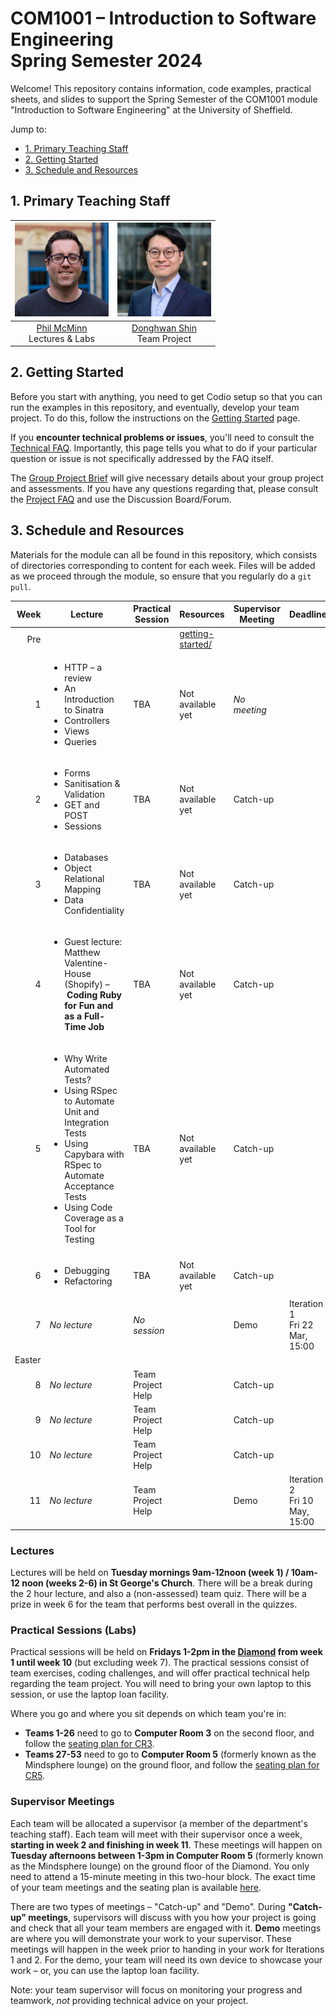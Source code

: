 # COM1001 – Introduction to Software Engineering <br /> Spring Semester 2024

Welcome! This repository contains information, code examples, practical sheets, and slides to support the Spring Semester of the COM1001 module "Introduction to Software Engineering" at the University of Sheffield.

Jump to:
* [1. Primary Teaching Staff](#1-primary-teaching-staff)
* [2. Getting Started](#2-getting-started)
* [3. Schedule and Resources](#3-schedule-and-resources)

## 1. Primary Teaching Staff

  |<img src="./misc/phil.jpg" width="150"/> | <img src="./misc/donghwan.jpg" width="150"/>|
  |:----------------------------------------:|:--------------------------------------------:|
  | [Phil McMinn](https://mcminn.info) <br /> Lectures & Labs | [Donghwan Shin](https://www.dshin.info) <br /> Team Project |

## 2. Getting Started

Before you start with anything, you need to get Codio setup so that you can  run the examples in this repository, and eventually, develop your team project. To do this, follow the instructions on the [Getting Started](./getting-started/README.md) page.

If you **encounter technical problems or issues**, you'll need to consult the [Technical FAQ](technical-FAQ.md). Importantly, this page tells you what to do if your particular question or issue is not specifically addressed by the FAQ itself. 

The [Group Project Brief](Spring-Project-Brief.md) will give necessary details about your group project and assessments. If you have any questions regarding that, please consult the [Project FAQ](https://github.com/UoS-COM1001/com1001-2024/blob/main/project-FAQ.md) and use the Discussion Board/Forum. 

## 3. Schedule and Resources

Materials for the module can all be found in this repository, which consists of directories corresponding to content for each week. Files will be added as we proceed through the module, so ensure that you regularly do a `git pull`.

| Week | Lecture | Practical Session | Resources | Supervisor Meeting | Deadline |
|-:|-|-|-|-|-|
|Pre   | | | [getting-started/](./getting-started/)|
|1     | <ul><li>HTTP – a review</li><li>An Introduction to Sinatra</li><li>Controllers</li><li>Views</li><li>Queries</li></ul>| TBA | Not available yet| *No meeting* | |
|2     | <ul><li>Forms</li><li>Sanitisation & Validation</li><li>GET and POST</li><li>Sessions</li></ul> | TBA | Not available yet| Catch-up | |
|3     | <ul><li>Databases</li><li>Object Relational Mapping</li><li>Data Confidentiality</ul> | TBA | Not available yet| Catch-up | |
|4     | <ul><li>Guest lecture: Matthew Valentine-House (Shopify) – **Coding Ruby for Fun and as a Full-Time Job**</li></ul> | TBA | Not available yet| Catch-up | |
|5     | <ul><li>Why Write Automated Tests?</li><li>Using RSpec to Automate Unit and Integration Tests</li><li>Using Capybara with RSpec to Automate Acceptance Tests</li><li>Using Code Coverage as a Tool for Testing</li></ul> | TBA | Not available yet| Catch-up | |
|6     | <ul><li>Debugging</li><li>Refactoring</li></ul> | TBA | Not available yet| Catch-up | |
|7     | *No lecture* | *No session* | | Demo | Iteration 1 <br /> Fri 22 Mar, 15:00 |
|Easter|
|8     | *No lecture* | Team Project Help | | Catch-up | |
|9     | *No lecture* | Team Project Help | | Catch-up | |
|10    | *No lecture* | Team Project Help | | Catch-up | |
|11    | *No lecture* | Team Project Help | | Demo | Iteration 2 <br /> Fri 10 May, 15:00 |

### Lectures

Lectures will be held on **Tuesday mornings 9am-12noon (week 1) / 10am-12 noon (weeks 2-6) in St George's Church**. There will be a break during the 2 hour lecture, and also a (non-assessed) team quiz. There will be a prize in week 6 for the team that performs best overall in the quizzes. 

### Practical Sessions (Labs)

Practical sessions will be held on **Fridays 1-2pm in the [Diamond](https://www.sheffield.ac.uk/engineering/diamond-engineering/floor-plans) from week 1 until week 10** (but excluding week 7). The practical sessions consist of team exercises, coding challenges, and will offer practical technical help regarding the team project. You will need to bring your own laptop to this session, or use the laptop loan facility.

Where you go and where you sit depends on which team you're in:

* **Teams 1-26** need to go to **Computer Room 3** on the second floor, and follow the [seating plan for CR3](misc/CR3-seating-plan.pdf).
* **Teams 27-53** need to go to **Computer Room 5** (formerly known as the Mindsphere lounge) on the ground floor, and follow the [seating plan for CR5](misc/CR5-seating-plan.pdf).

### Supervisor Meetings

Each team will be allocated a supervisor (a member of the department's teaching staff). Each team will meet with their supervisor once a week, **starting in week 2 and finishing in week 11**. These meetings will happen on **Tuesday afternoons between 1-3pm in Computer Room 5** (formerly known as the Mindsphere lounge) on the ground floor of the Diamond. You only need to attend a 15-minute meeting in this two-hour block. The exact time of your team meetings and the seating plan is available [here](misc/CR5-seating-plan-supervisor-meeting.pdf). 

There are two types of meetings – "Catch-up" and "Demo". During **"Catch-up" meetings**, supervisors will discuss with you how your project is going and check that all your team members are engaged with it. **Demo** meetings are where you will demonstrate your work to your supervisor. These meetings will happen in the week prior to handing in your work for Iterations 1 and 2. For the demo, your team will need its own device to showcase your work – or, you can use the laptop loan facility.

Note: your team supervisor will focus on monitoring your progress and teamwork, *not* providing technical advice on your project. 

